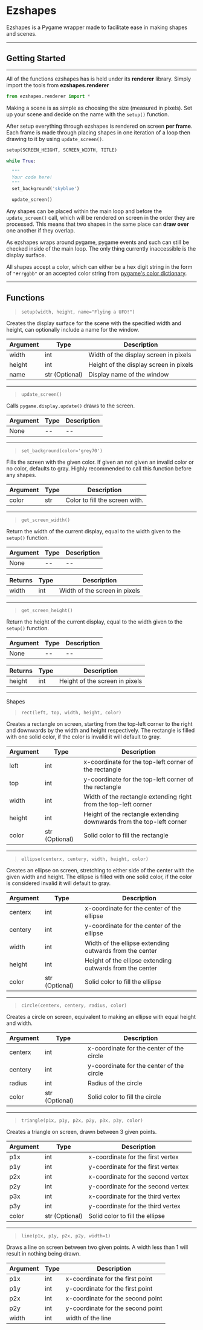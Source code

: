 # Ezshapes

Ezshapes is a Pygame wrapper made to facilitate ease in making shapes and scenes.

---

## Getting Started

---

All of the functions ezshapes has is held under its **renderer** library. Simply import the tools from **ezshapes.renderer**

```python
from ezshapes.renderer import *
```

Making a scene is as simple as choosing the size (measured in pixels). Set up your scene and decide on the name with the `setup()` function.

After setup everything through ezshapes is rendered on screen **per frame**. Each frame is made through placing shapes in one iteration of a loop then drawing to it by using `update_screen()`.

```python
setup(SCREEN_HEIGHT, SCREEN_WIDTH, TITLE)

while True:

  """
  Your code here!
  """
  set_background('skyblue')

  update_screen()
```

Any shapes can be placed within the main loop and before the `update_screen()` call, which will be rendered on screen in the order they are processed. This means that two shapes in the same place can **draw over** one another if they overlap.

As ezshapes wraps around pygame, pygame events and such can still be checked inside of the main loop. The only thing currently inaccessible is the display surface.

All shapes accept a color, which can either be a hex digit string in the form of `"#rrggbb"` or an accepted color string from [pygame's color dictionary](https://github.com/pygame/pygame/blob/main/src_py/colordict.py).

---

## Functions

> `setup(width, height, name="Flying a UFO!")`

Creates the display surface for the scene with the specified width and height, can optionally include a name for the window.

| Argument | Type           | Description                            |
| -------- | -------------- | -------------------------------------- |
| width    | int            | Width of the display screen in pixels  |
| height   | int            | Height of the display screen in pixels |
| name     | str (Optional) | Display name of the window             |

---

> `update_screen()`

Calls `pygame.display.update()` draws to the screen.

| Argument | Type | Description |
| -------- | ---- | ----------- |
| None     | --   | --          |

---

> `set_background(color='grey70')`

Fills the screen with the given color. If given an not given an invalid color or no color, defaults to gray. Highly recommended to call this function before any shapes.

| Argument | Type | Description                    |
| -------- | ---- | ------------------------------ |
| color    | str  | Color to fill the screen with. |

---

> `get_screen_width()`

Return the width of the current display, equal to the width given to the `setup()` function.

| Argument | Type | Description |
| -------- | ---- | ----------- |
| None     | --   | --          |

| Returns | Type | Description                   |
| ------- | ---- | ----------------------------- |
| width   | int  | Width of the screen in pixels |

---

> `get_screen_height()`

Return the height of the current display, equal to the width given to the `setup()` function.

| Argument | Type | Description |
| -------- | ---- | ----------- |
| None     | --   | --          |

| Returns | Type | Description                    |
| ------- | ---- | ------------------------------ |
| height  | int  | Height of the screen in pixels |

---

Shapes

> `rect(left, top, width, height, color)`

Creates a rectangle on screen, starting from the top-left corner to the right and downwards by the width and height respectively. The rectangle is filled with one solid color, if the color is invalid it will default to gray.

| Argument | Type           | Description                                                          |
| -------- | -------------- | -------------------------------------------------------------------- |
| left     | int            | x-coordinate for the top-left corner of the rectangle                |
| top      | int            | y-coordinate for the top-left corner of the rectangle                |
| width    | int            | Width of the rectangle extending right from the top-left corner      |
| height   | int            | Height of the rectangle extending downwards from the top-left corner |
| color    | str (Optional) | Solid color to fill the rectangle                                    |

---

> `ellipse(centerx, centery, width, height, color)`

Creates an ellipse on screen, stretching to either side of the center with the given width and height. The ellipse is filled with one solid color, if the color is considered invalid it will default to gray.

| Argument | Type           | Description                                              |
| -------- | -------------- | -------------------------------------------------------- |
| centerx  | int            | x-coordinate for the center of the ellipse               |
| centery  | int            | y-coordinate for the center of the ellipse               |
| width    | int            | Width of the ellipse extending outwards from the center  |
| height   | int            | Height of the ellipse extending outwards from the center |
| color    | str (Optional) | Solid color to fill the ellipse                          |

---

> `circle(centerx, centery, radius, color)`

Creates a circle on screen, equivalent to making an ellipse with equal height and width.

| Argument | Type           | Description                               |
| -------- | -------------- | ----------------------------------------- |
| centerx  | int            | x-coordinate for the center of the circle |
| centery  | int            | y-coordinate for the center of the circle |
| radius   | int            | Radius of the circle                      |
| color    | str (Optional) | Solid color to fill the circle            |

---

> `triangle(p1x, p1y, p2x, p2y, p3x, p3y, color)`

Creates a triangle on screen, drawn between 3 given points.

| Argument | Type           | Description                        |
| -------- | -------------- | ---------------------------------- |
| p1x      | int            | x-coordinate for the first vertex  |
| p1y      | int            | y-coordinate for the first vertex  |
| p2x      | int            | x-coordinate for the second vertex |
| p2y      | int            | y-coordinate for the second vertex |
| p3x      | int            | x-coordinate for the third vertex  |
| p3y      | int            | y-coordinate for the third vertex  |
| color    | str (Optional) | Solid color to fill the ellipse    |

---

> `line(p1x, p1y, p2x, p2y, width=1)`

Draws a line on screen between two given points. A width less than 1 will result in nothing being drawn.

| Argument | Type | Description                       |
| -------- | ---- | --------------------------------- |
| p1x      | int  | x-coordinate for the first point  |
| p1y      | int  | y-coordinate for the first point  |
| p2x      | int  | x-coordinate for the second point |
| p2y      | int  | y-coordinate for the second point |
| width    | int  | width of the line                 |

